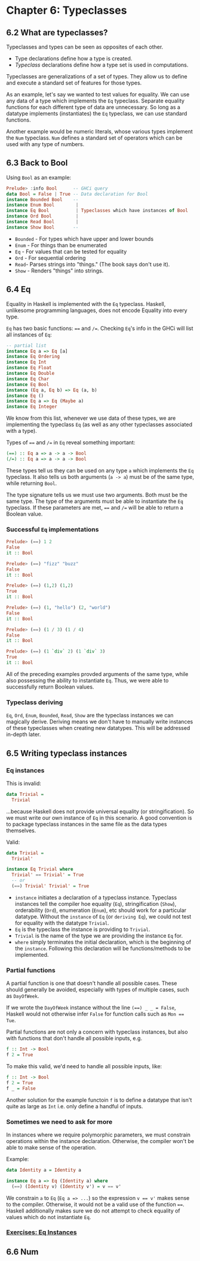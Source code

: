 # Chapter 6: Typeclasses

## 6.2 What are typeclasses?

Typeclasses and types can be seen as opposites of each other.
* Type declarations define how a type is created.
* *Typeclass* declarations define how a type set is used in computations.

Typeclasses are generalizations of a set of types. They allow us to define and execute a standard set of features for those types.

As an example, let's say we wanted to test values for equality. We can use any data of a type which implements the `Eq` typeclass. Separate equality functions for each different type of data are unnecessary. So long as a datatype implements (instantiates) the `Eq` typeclass, we can use standard functions.

Another example would be numeric literals, whose various types implement the `Num` typeclass. `Num` defines a standard set of operators which can be used with any type of numbers.

## 6.3 Back to Bool

Using `Bool` as an example:
```haskell
Prelude> :info Bool      -- GHCi query
data Bool = False | True -- Data declaration for Bool
instance Bounded Bool    --
instance Enum Bool        |
instance Eq Bool          | Typeclasses which have instances of Bool
instance Ord Bool         |
instance Read Bool        |
instance Show Bool       --
```
* `Bounded` - For types which have upper and lower bounds
* `Enum` - For things than be enumerated
* `Eq` - For values that can be tested for equality
* `Ord` - For sequential ordering
* `Read`- Parses strings into "things." (The book says don't use it).
* `Show` - Renders "things" into strings.

## 6.4 Eq

Equality in Haskell is implemented with the `Eq` typeclass. Haskell, unlikesome programming languages, does not encode Equality into every type.

`Eq` has two basic functions: `==` and `/=`. Checking `Eq`'s info in the GHCi will list all instances of `Eq`:

```haskell
-- partial list
instance Eq a => Eq [a]
instance Eq Ordering
instance Eq Int
instance Eq Float
instance Eq Double
instance Eq Char
instance Eq Bool
instance (Eq a, Eq b) => Eq (a, b)
instance Eq ()
instance Eq a => Eq (Maybe a)
instance Eq Integer
```

We know from this list, whenever we use data of these types, we are implementing the typeclass `Eq` (as well as any other typeclasses associated with a type).

Types of `==` and `/=` in `Eq` reveal something important:

```haskell
(==) :: Eq a => a -> a -> Bool
(/=) :: Eq a => a -> a -> Bool
```

These types tell us they can be used on any type `a` which implements the `Eq` typeclass. It also tells us both arguments (`a -> a`) must be of the same type, while returning `Bool`.

The type signature tells us we must use two arguments. Both must be the same type. The type of the arguments must be able to instantiate the `Eq` typeclass. If these parameters are met, `==` and `/=` will be able to return a Boolean value.

### Successful `Eq` implementations

```haskell
Prelude> (==) 1 2
False
it :: Bool

Prelude> (==) "fizz" "buzz"
False
it :: Bool

Prelude> (==) (1,2) (1,2)
True
it :: Bool

Prelude> (==) (1, "hello") (2, "world")
False
it :: Bool

Prelude> (==) (1 / 3) (1 / 4)
False
it :: Bool

Prelude> (==) (1 `div` 2) (1 `div` 3)
True
it :: Bool
```

All of the preceding examples provded arguments of the same type, while also possessing the ability to instantiate `Eq`. Thus, we were able to successfully return Boolean values.

### Typeclass deriving

`Eq`, `Ord`, `Enum`, `Bounded`, `Read`, `Show` are the typeclass instances we can magically derive. Deriving means we don't have to manually write instances of these typeclasses when creating new datatypes. This will be addressed in-depth later.

## 6.5 Writing typeclass instances

### Eq instances

This is invalid:

```haskell
data Trivial =
  Trivial
```

...because Haskell does not provide universal equality (or stringification). So we must write our own instance of `Eq` in this scenario. A good convention is to package typeclass instances in the same file as the data types themselves.

Valid:

```haskell
data Trivial =
  Trivial'

instance Eq Trivial where
  Trivial' == Trivial' = True
  -- or
  (==) Trivial' Trivial' = True
```

* `instance` initiates a declaration of a typeclass instance. Typeclass instances tell the compiler hoe equality (`Eq`), stringification (`Show`), orderability (`Ord`), enumeration (`Enum`), etc should work for a particular datatype. Without the `instance` of `Eq` (or `deriving Eq`), we could not test for equality with the datatype `Trivial`.
* `Eq` is the typeclass the instance is providing to `Trivial`.
* `Trivial` is the name of the type we are providing the instance `Eq` for.
* `where` simply terminates the initial declaration, which is the beginning of the `instance`. Following this declaration will be functions/methods to be implemented.

### Partial functions

A partial function is one that doesn't handle all possible cases. These should generally be avoided, especially with types of multiple cases, such as `DayOfWeek`.

If we wrote the `DayOfWeek` instance without the line `(==) _ _ = False`, Haskell would not otherwise infer `False` for function calls such as `Mon == Tue`.

Partial functions are not only a concern with typeclass instances, but also with functions that don't handle all possible inputs, e.g.

```haskell
f :: Int -> Bool
f 2 = True
```

To make this valid, we'd need to handle all possible inputs, like:

```haskell
f :: Int -> Bool
f 2 = True
f _ = False
```

Another solution for the example functoin `f` is to define a datatype that isn't quite as large as `Int` i.e. only define a handful of inputs.

### Sometimes we need to ask for more

In instances where we require polymorphic parameters, we must constrain operations within the instance declaration. Otherwise, the compiler won't be able to make sense of the operation. 

Example:

```haskell
data Identity a = Identity a

instance Eq a => Eq (Identity a) where
  (==) (Identity v) (Identity v') = v == v'
```

We constrain `a` to `Eq` (`Eq a => ...`) so the expression `v == v'` makes sense to the compiler. Otherwise, it would not be a valid use of the function `==`. Haskell additionally makes sure we do not attempt to check equality of values which do not instantiate `Eq`.

### [Exercises: Eq Instances](https://github.com/rootbeersoup/haskellbook/blob/master/Chapter06/exercises)

## 6.6 Num
